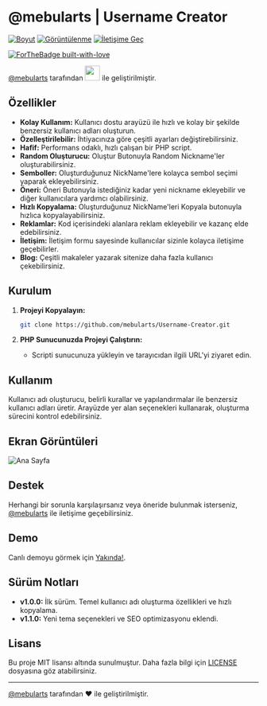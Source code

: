 # @mebularts | Username Creator

[![Boyut](https://img.shields.io/github/repo-size/mebularts/Username-Creator?logo=php&logoColor=white&label=Boyut)](#)
[![Görüntülenme](https://hits.seeyoufarm.com/api/count/incr/badge.svg?url=https://github.com/mebularts/Username-Creator&title=Görüntülenme)](#)
<a href="https://t.me/mebularts" target="_blank"><img src="https://img.shields.io/badge/☕️-İletişime%20Geç-ffdd00" title="İletişime Geç"></a>

[![ForTheBadge built-with-love](https://ForTheBadge.com/images/badges/built-with-love.svg)](https://t.me/mebularts/)

[@mebularts](https://t.me/mebularts) tarafından <img src="https://images-wixmp-ed30a86b8c4ca887773594c2.wixmp.com/f/17fa94fb-0ae5-45a2-8313-2d3eedaf69db/d8fohut-eb4f893c-d1ad-4111-8e05-29993454b082.gif?token=eyJ0eXAiOiJKV1QiLCJhbGciOiJIUzI1NiJ9.eyJzdWIiOiJ1cm46YXBwOjdlMGQxODg5ODIyNjQzNzNhNWYwZDQxNWVhMGQyNmUwIiwiaXNzIjoidXJuOmFwcDo3ZTBkMTg4OTgyMjY0MzczYTVmMGQ0MTVlYTBkMjZlMCIsIm9iaiI6W1t7InBhdGgiOiJcL2ZcLzE3ZmE5NGZiLTBhZTUtNDVhMi04MzEzLTJkM2VlZGFmNjlkYlwvZDhmb2h1dC1lYjRmODkzYy1kMWFkLTQxMTEtOGUwNS0yOTk5MzQ1NGIwODIuZ2lmIn1dXSwiYXVkIjpbInVybjpzZXJ2aWNlOmZpbGUuZG93bmxvYWQiXX0.J7M952F5dOS4-H45vJfTWA1yYE0ePYbTwamSfZHEQPY" width="30" height="30" /> ile geliştirilmiştir.

## Özellikler

- **Kolay Kullanım:** Kullanıcı dostu arayüzü ile hızlı ve kolay bir şekilde benzersiz kullanıcı adları oluşturun.
- **Özelleştirilebilir:** İhtiyacınıza göre çeşitli ayarları değiştirebilirsiniz.
- **Hafif:** Performans odaklı, hızlı çalışan bir PHP script.
- **Random Oluşturucu:** Oluştur Butonuyla Random Nickname'ler oluşturabilirsiniz.
- **Semboller:** Oluşturduğunuz NickName'lere kolayca sembol seçimi yaparak ekleyebilirsiniz.
- **Öneri:** Öneri Butonuyla istediğiniz kadar yeni nickname ekleyebilir ve diğer kullanıcılara yardımcı olabilirsiniz.
- **Hızlı Kopyalama:** Oluşturduğunuz NickName'leri Kopyala butonuyla hızlıca kopyalayabilirsiniz.
- **Reklamlar:** Kod içerisindeki alanlara reklam ekleyebilir ve kazanç elde edebilirsiniz.
- **İletişim:** İletişim formu sayesinde kullanıcılar sizinle kolayca iletişime geçebilirler.
- **Blog:** Çeşitli makaleler yazarak sitenize daha fazla kullanıcı çekebilirsiniz.

## Kurulum

1. **Projeyi Kopyalayın:**
   ```bash
   git clone https://github.com/mebularts/Username-Creator.git
   ```

2. **PHP Sunucunuzda Projeyi Çalıştırın:**
   - Scripti sunucunuza yükleyin ve tarayıcıdan ilgili URL'yi ziyaret edin.

## Kullanım

Kullanıcı adı oluşturucu, belirli kurallar ve yapılandırmalar ile benzersiz kullanıcı adları üretir. Arayüzde yer alan seçenekleri kullanarak, oluşturma sürecini kontrol edebilirsiniz.

## Ekran Görüntüleri

![Ana Sayfa]([./screenshots/homepage.png](https://i.hizliresim.com/r55vhi4.jpg))

## Destek

Herhangi bir sorunla karşılaşırsanız veya öneride bulunmak isterseniz, [@mebularts](https://t.me/mebularts) ile iletişime geçebilirsiniz.

## Demo

Canlı demoyu görmek için [Yakında!](#).

## Sürüm Notları

- **v1.0.0:** İlk sürüm. Temel kullanıcı adı oluşturma özellikleri ve hızlı kopyalama.
- **v1.1.0:** Yeni tema seçenekleri ve SEO optimizasyonu eklendi.

## Lisans

Bu proje MIT lisansı altında sunulmuştur. Daha fazla bilgi için [LICENSE](LICENSE) dosyasına göz atabilirsiniz.

---

[@mebularts](https://t.me/mebularts) tarafından ♥ ile geliştirilmiştir.
